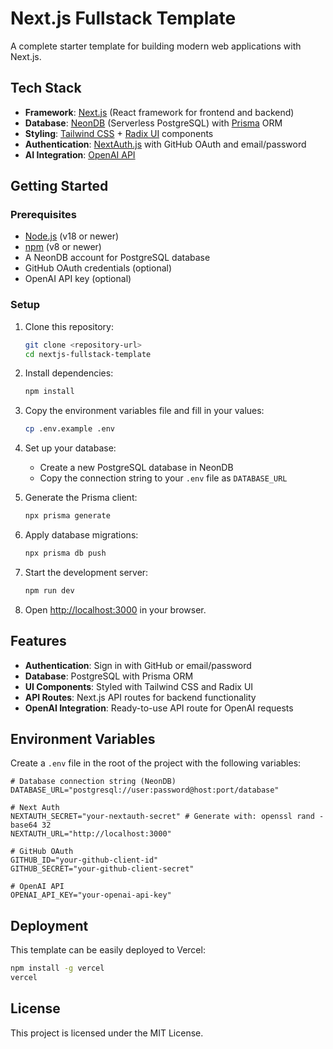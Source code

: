 # Next.js Fullstack Template

A complete starter template for building modern web applications with Next.js.

## Tech Stack

- **Framework**: [Next.js](https://nextjs.org/) (React framework for frontend and backend)
- **Database**: [NeonDB](https://neon.tech/) (Serverless PostgreSQL) with [Prisma](https://www.prisma.io/) ORM
- **Styling**: [Tailwind CSS](https://tailwindcss.com/) + [Radix UI](https://www.radix-ui.com/) components
- **Authentication**: [NextAuth.js](https://next-auth.js.org/) with GitHub OAuth and email/password
- **AI Integration**: [OpenAI API](https://platform.openai.com/)

## Getting Started

### Prerequisites

- [Node.js](https://nodejs.org/) (v18 or newer)
- [npm](https://www.npmjs.com/) (v8 or newer)
- A NeonDB account for PostgreSQL database
- GitHub OAuth credentials (optional)
- OpenAI API key (optional)

### Setup

1. Clone this repository:
   ```bash
   git clone <repository-url>
   cd nextjs-fullstack-template
   ```

2. Install dependencies:
   ```bash
   npm install
   ```

3. Copy the environment variables file and fill in your values:
   ```bash
   cp .env.example .env
   ```

4. Set up your database:
   - Create a new PostgreSQL database in NeonDB
   - Copy the connection string to your `.env` file as `DATABASE_URL`

5. Generate the Prisma client:
   ```bash
   npx prisma generate
   ```

6. Apply database migrations:
   ```bash
   npx prisma db push
   ```

7. Start the development server:
   ```bash
   npm run dev
   ```

8. Open [http://localhost:3000](http://localhost:3000) in your browser.

## Features

- **Authentication**: Sign in with GitHub or email/password
- **Database**: PostgreSQL with Prisma ORM
- **UI Components**: Styled with Tailwind CSS and Radix UI
- **API Routes**: Next.js API routes for backend functionality
- **OpenAI Integration**: Ready-to-use API route for OpenAI requests

## Environment Variables

Create a `.env` file in the root of the project with the following variables:

```
# Database connection string (NeonDB)
DATABASE_URL="postgresql://user:password@host:port/database"

# Next Auth
NEXTAUTH_SECRET="your-nextauth-secret" # Generate with: openssl rand -base64 32
NEXTAUTH_URL="http://localhost:3000"

# GitHub OAuth
GITHUB_ID="your-github-client-id"
GITHUB_SECRET="your-github-client-secret"

# OpenAI API
OPENAI_API_KEY="your-openai-api-key"
```

## Deployment

This template can be easily deployed to Vercel:

```bash
npm install -g vercel
vercel
```

## License

This project is licensed under the MIT License.
